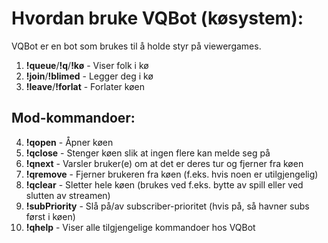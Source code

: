 # Hvordan bruke VQBot (køsystem):
VQBot er en bot som brukes til å holde styr på viewergames.
1) **!queue**/**!q**/**!kø** - Viser folk i kø
2) **!join**/**!blimed** - Legger deg i kø
3) **!leave**/**!forlat** - Forlater køen
## Mod-kommandoer:
4) **!qopen** - Åpner køen
5) **!qclose** - Stenger køen slik at ingen flere kan melde seg på
6) **!qnext** <amount> - Varsler bruker(e) om at det er deres tur og fjerner fra køen
7) **!qremove** <user> - Fjerner brukeren fra køen (f.eks. hvis noen er utilgjengelig)
8) **!qclear** - Sletter hele køen (brukes ved f.eks. bytte av spill eller ved slutten av streamen)
9)  **!subPriority** - Slå på/av subscriber-prioritet (hvis på, så havner subs først i køen)
10) **!qhelp** - Viser alle tilgjengelige kommandoer hos VQBot